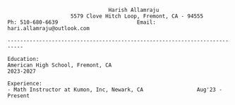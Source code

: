 									Harish Allamraju
						5579 Clove Hitch Loop, Fremont, CA - 94555
	Ph: 510-680-6639 	                     Email: hari.allamraju@outlook.com
	
	---------------------------------------------------------------------------
	
	Education:
	American High School, Fremont, CA 								   2023-2027
	
	Experience:
	- Math Instructor at Kumon, Inc, Newark, CA 				Aug'23 - Present
						
						
			


